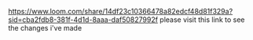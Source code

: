 
https://www.loom.com/share/14df23c10366478a82edcf48d81f329a?sid=cba2fdb8-381f-4d1d-8aaa-daf50827992f
please visit this link to see the changes i've made  
